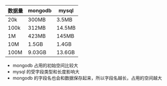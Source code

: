 数据量 | mongodb | mysql
--- | --- | ---
20k | 300MB | 3.5MB
100k | 312MB | 14.5MB
1M | 423MB | 145MB
10M | 1.5GB | 1.4GB
100M | 9.03GB | 13.6GB

+ mongodb 占用的初始空间比较大
+ mysql 的受字段类型和长度影响大
+ mongodb 的字段名也会和数据保存起来，所以字段名越长，占用的空间越大